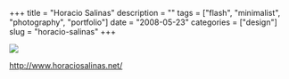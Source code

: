 +++
title = "Horacio Salinas"
description = ""
tags = ["flash", "minimalist", "photography", "portfolio"]
date = "2008-05-23"
categories = ["design"]
slug = "horacio-salinas"
+++


 

  <div id="screens-thumbs" class="clearfix">
    <div class="txt-center" id="design-submission"><a href="http://www.horaciosalinas.net/"><img id='bluga-thumbnail-1267' class='bluga-thumbnail large' src='/media/bluga/
wt4836a7a59cf38_0.jpg'/></a></div>  
  </div>   
<p><a href="http://www.horaciosalinas.net/">http://www.horaciosalinas.net/</a></p>




